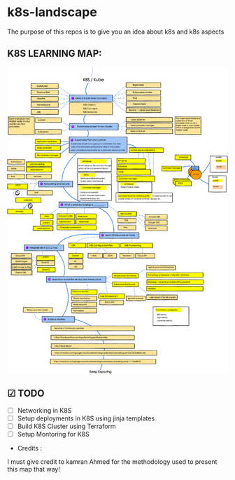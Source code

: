 # k8s-landscape
The purpose of this repos is to give you an idea about k8s and k8s aspects

## K8S LEARNING MAP:

![](./images/k8s.png)

## ☑ TODO

- [ ] Networking in K8S
- [ ] Setup deployments in K8S using jinja templates
- [ ] Build K8S Cluster using Terraform
- [ ] Setup Montoring for K8S

* Credits :

I must give credit to kamran Ahmed for the methodology used to present this map that way!
